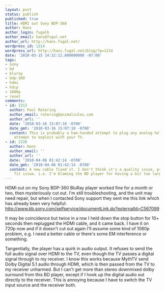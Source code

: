 ```yaml
---
layout: post
status: publish
published: true
title: HDMI out Sony BDP-360
author: Hans
author_login: fugalh
author_email: hans@fugal.net
author_url: http://hans.fugal.net/
wordpress_id: 1214
wordpress_url: http://hans.fugal.net/blog/?p=1214
date: '2010-03-15 14:32:12.000000000 -07:00'
tags:
- sony
- bd
- bluray
- bdp-360
- hdmi
- hdcp
- 1080p
- reset
comments:
- id: 2212
  author: Paul Rotering
  author_email: rotering@animalcules.com
  author_url: ''
  date: '2010-03-16 15:07:10 -0700'
  date_gmt: '2010-03-16 15:07:10 -0700'
  content: This is probably a ham-handed attempt to plug any analog hole you might
    attempt to exploit with your TV.
- id: 2226
  author: Hans
  author_email: ''
  author_url: ''
  date: '2010-04-06 01:42:14 -0700'
  date_gmt: '2010-04-06 01:42:14 -0700'
  content: A new cable fixed it. I don't think it's a quality issue, probably a connector
    fit issue. i.e. I'm blaming the BD player for having a bit too large a connector.
---
```

HDMI out on my Sony BDP-360 BluRay player worked fine for a month or two, then mysteriously cut out. I'm still troubleshooting, and the unit may need repair, but when I contacted Sony support they sent me this link which has already been very helpful: <a href="http://www.kb.sony.com/selfservice/documentLink.do?externalId=C567099">http://www.kb.sony.com/selfservice/documentLink.do?externalId=C567099</a>

It may be coincidence but twice in a row I held down the stop button for 10+ seconds then replugged the HDMI cable, and it came back. I have it on 720p now and if it doesn't cut out again I'll assume some kind of 1080p problem, e.g. I need a better cable or there's some EM interference or something.

Tangentially, the player has a quirk in audio output. It refuses to send the full audio signal over HDMI to the TV, even though the TV passes a digital signal through to my receiver. I know this works because MythTV send Dolby Digital 5.1 audio through HDMI, which is then passed from the TV to my receiver unharmed. But I can't get more than stereo downmixed dolby surround from this BD player, except if I hook up the digital audio out directly to the receiver. This is annoying because I have to switch the TV input source and the receiver both.
